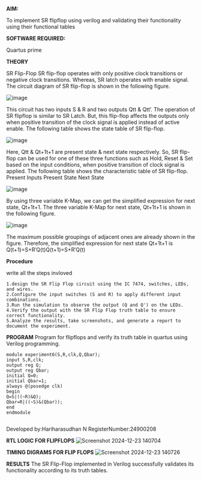 **AIM:**

To implement  SR flipflop using verilog and validating their functionality using their functional tables

**SOFTWARE REQUIRED:**

Quartus prime

**THEORY**

SR Flip-Flop SR flip-flop operates with only positive clock transitions or negative clock transitions. Whereas, SR latch operates with enable signal. The circuit diagram of SR flip-flop is shown in the following figure.

![image](https://github.com/naavaneetha/SR-FLIPFLOP-USING-CASE/assets/154305477/0f710028-ad52-4d3e-9276-8714cf023a25)

 
This circuit has two inputs S & R and two outputs Qtt & Qtt’. The operation of SR flipflop is similar to SR Latch. But, this flip-flop affects the outputs only when positive transition of the clock signal is applied instead of active enable. The following table shows the state table of SR flip-flop.

![image](https://github.com/naavaneetha/SR-FLIPFLOP-USING-CASE/assets/154305477/dabfc4f4-87e3-4cbc-9472-f89ee1b5ed30)

 
Here, Qtt & Qt+1t+1 are present state & next state respectively. So, SR flip-flop can be used for one of these three functions such as Hold, Reset & Set based on the input conditions, when positive transition of clock signal is applied. The following table shows the characteristic table of SR flip-flop. Present Inputs Present State Next State

![image](https://github.com/naavaneetha/SR-FLIPFLOP-USING-CASE/assets/154305477/dd90d16c-aec5-4290-a586-e2346b1e9eb5)

 
By using three variable K-Map, we can get the simplified expression for next state, Qt+1t+1. The three variable K-Map for next state, Qt+1t+1 is shown in the following figure.

![image](https://github.com/naavaneetha/SR-FLIPFLOP-USING-CASE/assets/154305477/473efad6-d70b-4ca7-aeb7-898bbfca319f)

 
The maximum possible groupings of adjacent ones are already shown in the figure. Therefore, the simplified expression for next state Qt+1t+1 is Q(t+1)=S+R′Q(t)Q(t+1)=S+R′Q(t)

**Procedure**

write all the steps invloved 
```
1.design the SR Flip Flop circuit using the IC 7474, switches, LEDs, and wires.
2.Configure the input switches (S and R) to apply different input combinations.
3.Run the simulation to observe the output (Q and Q') on the LEDs.
4.Verify the output with the SR Flip Flop truth table to ensure correct functionality.
5.Analyze the results, take screenshots, and generate a report to document the experiment.
```
**PROGRAM**
Program for flipflops and verify its truth table in quartus using Verilog programming.
```
module experiment6(S,R,clk,Q,Qbar);
input S,R,clk;
output reg Q;
output reg Qbar;
initial Q=0;
initial Qbar=1;
always @(posedge clk)
begin 
Q=S|((~R)&Q);
Qbar=R|((~S)&(Qbar));
end 
endmodule


```
Developed by:Hariharasudhan N
RegisterNumber:24900208

**RTL LOGIC FOR FLIPFLOPS**
![Screenshot 2024-12-23 140704](https://github.com/user-attachments/assets/045b35cb-8aaa-4a6a-9189-73234e113c59)


**TIMING DIGRAMS FOR FLIP FLOPS**
![Screenshot 2024-12-23 140726](https://github.com/user-attachments/assets/8cdc7f22-a354-4c95-b47e-e2302fa0de8c)

**RESULTS**
The SR Flip-Flop implemented in Verilog successfully validates its functionality according to its truth tables.
